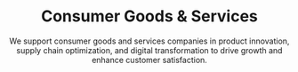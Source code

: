 ---
layout: sub-industry
parent: Retail and Consumer Goods
order: 2
title: "Consumer Goods & Services"
subtitle: "We support consumer goods and services companies in product innovation, supply chain optimization, and digital transformation to drive growth and enhance customer satisfaction."
  
challenges:
  - "Rapidly changing consumer preferences"
  - "Managing complex global supply chains"
  - "Navigating sustainability and ethical sourcing demands"
  - "Adapting to D2C and e-commerce models"
  
solutions:
  - title: "Agile Product Development"
    content:
      - "Trend prediction and consumer insights integration"
      - "Cross-functional collaboration enhancement"
      - "Rapid prototyping and iterative testing"
  - title: "Supply Chain Transformation"
    content:
      - "End-to-end supply chain visibility enhancement"
      - "Supplier risk assessment and mitigation"
      - "Circular economy principles integration"
  - title: "D2C Strategy Development"
    content:
      - "E-commerce platform optimization"
      - "Customer acquisition and retention strategies"
      - "Last-mile delivery optimization"
  
outcomes:
  - "25-35% reduction in time-to-market for new products"
  - "15-25% improvement in supply chain efficiency"
  - "Increased market penetration in D2C channels"
  - "Enhanced brand reputation for sustainability"
  
why_choose:
  - "Consumer Goods Expertise: Comprehensive understanding of consumer behavior and market dynamics."
  - "Innovative Solutions: Implementing agile methodologies for rapid product development and launch."
  - "Supply Chain Excellence: Optimizing supply chains for resilience and efficiency."
  - "Sustainability Focus: Integrating eco-friendly practices into operations and sourcing."
  - "Collaborative Partnership: Working closely with your team to deliver customized and impactful solutions."
  
cta-title: "Ready to drive growth and innovation in your Consumer Goods & Services operations?"
cta: "Contact SLKone today to learn how our specialized services can enhance your product development and supply chain strategies."
icon: "fa-basket-shopping"
color: "cinnabar"
image: "/assets/images/backgrounds/consumer-goods-services.webp"
permalink: /industries/retail-and-consumer-goods/consumer-goods-services
---